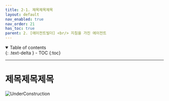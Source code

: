 ```yaml
---
title: 2-1. 제목제목제목
layout: default
nav_enabled: true
nav_order: 21
has_toc: true
parent: 2. [에이전트빌더] <br/> 지침을 가진 에이전트
---
```


<details open markdown="block">
  <summary>
    Table of contents
  </summary>
  {: .text-delta }
- TOC
{:toc}
</details>

---

# 제목제목제목

![UnderConstruction](/copilot/assets/UC.jpg)